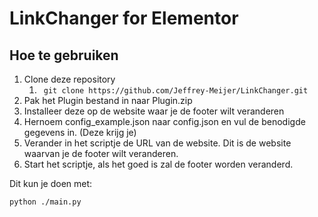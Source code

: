 # LinkChanger for Elementor
## Hoe te gebruiken
1. Clone deze repository
	1. ``` git clone https://github.com/Jeffrey-Meijer/LinkChanger.git```
2. Pak het Plugin bestand in naar Plugin.zip
3. Installeer deze op de website waar je de footer wilt veranderen
4. Hernoem config_example.json naar config.json en vul de benodigde gegevens in. (Deze krijg je)
5. Verander in het scriptje de URL van de website. Dit is de website waarvan je de footer wilt veranderen.
6. Start het scriptje, als het goed is zal de footer worden veranderd.

Dit kun je doen met:
```shell
python ./main.py
```